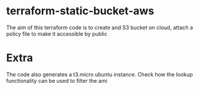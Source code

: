 # terraform-static-bucket-aws

The aim of this terraform code is to create and S3 bucket on cloud, attach a policy file to make it accessible by public 


# Extra
The code also generates a t3.micro ubuntu instance. Check how the lookup functionality can be used to filter the ami